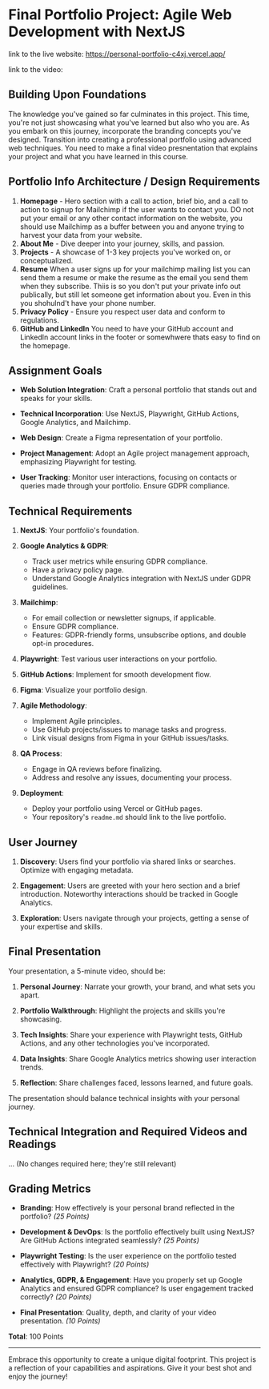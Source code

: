 # **Final Portfolio Project: Agile Web Development with NextJS**

link to the live website: https://personal-portfolio-c4xj.vercel.app/

link to the video: 

## **Building Upon Foundations**

The knowledge you've gained so far culminates in this project. This time, you're not just showcasing what you've learned but also who you are. As you embark on this journey, incorporate the branding concepts you've designed. Transition into creating a professional portfolio using advanced web techniques.  You need to make a final video presnentation that explains your project and what you have learned in this course.

## **Portfolio Info Architecture / Design Requirements**

1. **Homepage** - Hero section with a call to action, brief bio, and a call to action to signup for Mailchimp if the user wants to contact you.   DO not put your email or any other contact information on the website, you should use Mailchimp as a buffer between you and anyone trying to harvest your data from your website. 
2. **About Me** - Dive deeper into your journey, skills, and passion.  
3. **Projects** - A showcase of 1-3 key projects you've worked on, or conceptualized.
4. **Resume**  When a user signs up for your mailchimp mailing list you can send them a resume or make the resume as the email you send them when they subscribe.  Thiis is so you don't put your private info out publically, but still let someone get information about you.  Even in this you shohulnd't have your phone number.
5. **Privacy Policy** - Ensure you respect user data and conform to regulations.
6. **GitHub and LinkedIn** You need to have your GitHub account and LinkedIn account links in the footer or somewhwere thats easy to find on the homepage.

## **Assignment Goals**

- **Web Solution Integration**: Craft a personal portfolio that stands out and speaks for your skills.
  
- **Technical Incorporation**: Use NextJS, Playwright, GitHub Actions, Google Analytics, and Mailchimp.

- **Web Design**: Create a Figma representation of your portfolio.

- **Project Management**: Adopt an Agile project management approach, emphasizing Playwright for testing.

- **User Tracking**: Monitor user interactions, focusing on contacts or queries made through your portfolio. Ensure GDPR compliance.

## **Technical Requirements**

1. **NextJS**: Your portfolio's foundation.

2. **Google Analytics & GDPR**: 
   - Track user metrics while ensuring GDPR compliance.
   - Have a privacy policy page.
   - Understand Google Analytics integration with NextJS under GDPR guidelines.

3. **Mailchimp**: 
   - For email collection or newsletter signups, if applicable. 
   - Ensure GDPR compliance.
   - Features: GDPR-friendly forms, unsubscribe options, and double opt-in procedures.

4. **Playwright**: Test various user interactions on your portfolio.

5. **GitHub Actions**: Implement for smooth development flow.

6. **Figma**: Visualize your portfolio design.

7. **Agile Methodology**: 
   - Implement Agile principles.
   - Use GitHub projects/issues to manage tasks and progress.
   - Link visual designs from Figma in your GitHub issues/tasks.

8. **QA Process**: 
   - Engage in QA reviews before finalizing.
   - Address and resolve any issues, documenting your process.

9. **Deployment**: 
   - Deploy your portfolio using Vercel or GitHub pages.
   - Your repository's `readme.md` should link to the live portfolio.

## **User Journey**

1. **Discovery**: Users find your portfolio via shared links or searches. Optimize with engaging metadata.
  
2. **Engagement**: Users are greeted with your hero section and a brief introduction. Noteworthy interactions should be tracked in Google Analytics.
  
3. **Exploration**: Users navigate through your projects, getting a sense of your expertise and skills.

## **Final Presentation**

Your presentation, a 5-minute video, should be:

1. **Personal Journey**: Narrate your growth, your brand, and what sets you apart.
  
2. **Portfolio Walkthrough**: Highlight the projects and skills you're showcasing.
  
3. **Tech Insights**: Share your experience with Playwright tests, GitHub Actions, and any other technologies you've incorporated.
  
4. **Data Insights**: Share Google Analytics metrics showing user interaction trends.
  
5. **Reflection**: Share challenges faced, lessons learned, and future goals.

The presentation should balance technical insights with your personal journey.

## **Technical Integration and Required Videos and Readings**

... (No changes required here; they're still relevant)

## **Grading Metrics**

- **Branding**: How effectively is your personal brand reflected in the portfolio? *(25 Points)*
  
- **Development & DevOps**: Is the portfolio effectively built using NextJS? Are GitHub Actions integrated seamlessly? *(25 Points)*

- **Playwright Testing**: Is the user experience on the portfolio tested effectively with Playwright? *(20 Points)*

- **Analytics, GDPR, & Engagement**: Have you properly set up Google Analytics and ensured GDPR compliance? Is user engagement tracked correctly? *(20 Points)*

- **Final Presentation**: Quality, depth, and clarity of your video presentation. *(10 Points)*

**Total**: 100 Points

---

Embrace this opportunity to create a unique digital footprint. This project is a reflection of your capabilities and aspirations. Give it your best shot and enjoy the journey!

